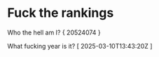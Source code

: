 # Fuck the rankings

Who the hell am I?
{ 20524074 }

What fucking year is it?
[ 2025-03-10T13:43:20Z ]
